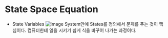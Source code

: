 # State Space Equation
* State Variables
![image](https://github.com/kangjunhyeong/equation/assets/144297425/9fcf870a-1414-43f6-9bcb-36c9962d1837)
System안에 States를 정의해서 문제를 푸는 것이 핵심이다.
컴퓨터한테 일을 시키기 쉽게 식을 바꾸어 나가는 과정이다.

